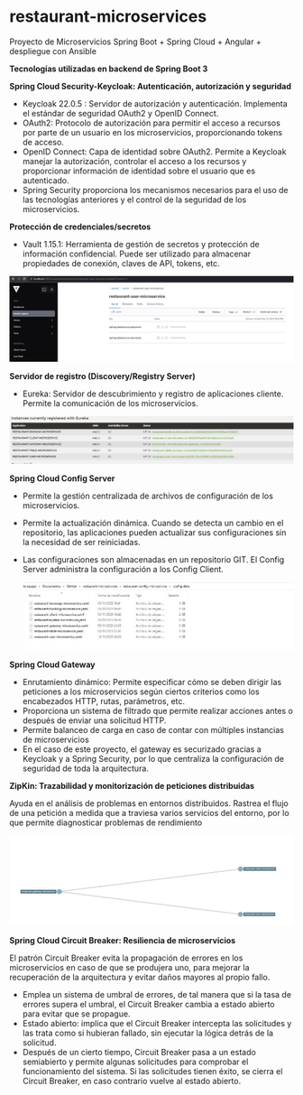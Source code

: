 # restaurant-microservices
Proyecto de Microservicios Spring Boot + Spring Cloud + Angular + despliegue con Ansible

**Tecnologías utilizadas en backend de Spring Boot 3**

**Spring Cloud Security-Keycloak: Autenticación, autorización y seguridad**

- Keycloak 22.0.5 : Servidor de autorización y autenticación. Implementa el estándar de seguridad OAuth2 y OpenID Connect.
- OAuth2: Protocolo de autorización para permitir el acceso a recursos por parte de un usuario en los microservicios, proporcionando tokens de acceso.
- OpenID Connect: Capa de identidad sobre OAuth2. Permite a Keycloak manejar la autorización, controlar el acceso a los recursos y proporcionar información de identidad sobre el usuario que es autenticado.
- Spring Security proporciona los mecanismos necesarios para el uso de las tecnologías anteriores y el control de la seguridad de los microservicios.

**Protección de credenciales/secretos**

- Vault 1.15.1: Herramienta de gestión de secretos y protección de información confidencial. Puede ser utilizado para almacenar propiedades de conexión, claves de API, tokens, etc.

![](/images/vault_ejemplo.JPG)

**Servidor de registro  (Discovery/Registry Server)**

- Eureka: Servidor de descubrimiento y registro de aplicaciones cliente. Permite la comunicación de los microservicios.

![](\images\eureka_ejemplo.JPG)

**Spring Cloud Config Server**

- Permite la gestión centralizada de archivos de configuración de los microservicios.

- Permite la actualización dinámica. Cuando se detecta un cambio en el repositorio, las aplicaciones pueden actualizar sus configuraciones sin la necesidad de ser reiniciadas.

- Las configuraciones son almacenadas en un repositorio GIT. El Config Server administra la configuración a los Config Client.

  ![](.\images\configuraciones.JPG)

**Spring Cloud Gateway**

- Enrutamiento dinámico: Permite especificar cómo se deben dirigir las peticiones a los microservicios según ciertos criterios como los encabezados HTTP, rutas, parámetros, etc.
- Proporciona un sistema de filtrado que permite realizar acciones antes o después de enviar una solicitud HTTP.
- Permite balanceo de carga en caso de contar con múltiples instancias de microservicios
- En el caso de este proyecto, el gateway es securizado gracias a Keycloak y a Spring Security, por lo que centraliza la configuración de seguridad de toda la arquitectura.

**ZipKin: Trazabilidad y monitorización de peticiones distribuidas**

Ayuda en el análisis de problemas en entornos distribuidos. Rastrea el flujo de una petición a medida que a traviesa varios servicios del entorno, por lo que permite diagnosticar problemas de rendimiento

![](.\images\zipkin_ejemplo.JPG)

**Spring Cloud Circuit Breaker: Resiliencia de microservicios**

El patrón Circuit Breaker evita la propagación de errores en los microservicios en caso de que se produjera uno, para mejorar la recuperación de la arquitectura y evitar daños mayores al propio fallo.

- Emplea un sistema de umbral de errores, de tal manera que si la tasa de errores supera el umbral, el Circuit Breaker cambia a estado abierto para evitar que se propague.
- Estado abierto: implica que el Circuit Breaker intercepta las solicitudes y las trata como si hubieran fallado, sin ejecutar la lógica detrás de la solicitud.
- Después de un cierto tiempo, Circuit Breaker pasa a un estado semiabierto y permite algunas solicitudes para comprobar el funcionamiento del sistema. Si las solicitudes tienen éxito, se cierra el Circuit Breaker, en caso contrario vuelve al estado abierto.
